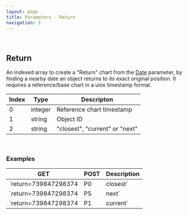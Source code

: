 ```yaml
---
layout: page
title: Parameters - Return
navigation: 5
---
```


<style>
	.inner a {
		color: royalblue;
		font-weight: bold;
	}
	.inner code {
		font-size: 100%;
	}
	.navigation li {
		padding: 0.3vh;
	}
	.sidebar .sidebar-main {
	    height: calc(100% - 50px);
	    overflow-y: scroll;
	}
</style>

<br>

## Return

An indexed array to create a "Return" chart from the [Date](/astrologico/param_date.html) parameter, by finding a nearby date an object returns to its exact original position. It requires a reference/base chart in a unix timestamp format.

| Index | Type | Descripton |
|---|---|---|
| 0 | integer | Reference chart timestamp |
| 1 | string | Object ID |
| 2 | string | "closest", "current" or "next" |

<br>

### Examples

|GET|POST|Description|
|---|---|---|
|`return=739847298374|P0|closest`|`options:[739847298374,"P0","closest"]`| Closest Solar Return for a person born in timestamp 739847298374 |
|`return=739847298374|P5|next`|`options:[739847298374,"P5","next"]`| Next Jupiter Return for a person born in timestamp 739847298374 |
|`return=739847298374|P1|current`|`options:[739847298374,"P1","current"]`| Previous Lunar Return (currently active) for a person born in timestamp 739847298374 |

<br><br><br>